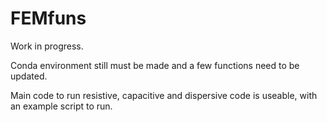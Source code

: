 # FEMfuns

Work in progress.

Conda environment still must be made and a few functions need to be updated.

Main code to run resistive, capacitive and dispersive code is useable, with an example script to run.
